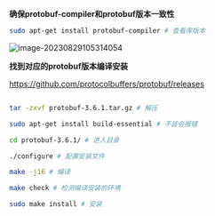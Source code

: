 

**确保protobuf-compiler和protobuf版本一致性**

```bash
sudo apt-get install protobuf-compiler # 查看库版本
```

![image-20230829105314054](/home/peter/.config/Typora/typora-user-images/image-20230829105314054.png)

**找到对应的protobuf版本编译安装**

https://github.com/protocolbuffers/protobuf/releases

```bash

tar -zxvf protobuf-3.6.1.tar.gz # 解压

sudo apt-get install build-essential # 不装会报错

cd protobuf-3.6.1/ # 进入目录

./configure # 配置安装文件

make -j16 # 编译

make check # 检测编译安装的环境

sudo make install # 安装
```

